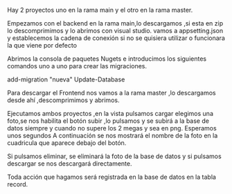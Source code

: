 Hay 2 proyectos uno en la rama main y el otro en la rama master.

Empezamos con el backend en la rama main,lo descargamos ,si esta en zip lo descomprimimos y lo abrimos con visual studio. vamos a appsetting.json y establecemos la cadena de conexión si no se quisiera utilizar o funcionara la que viene por defecto

Abrimos la consola de paquetes Nugets e introducimos los siguientes comandos uno a uno para crear las migraciones.

add-migration "nueva"
Update-Database

Para descargar el Frontend nos vamos a la rama master ,lo descargamos desde ahí ,descomprimimos y abrimos.

Ejecutamos ambos proyectos ,en la vista pulsamos cargar elegimos una foto,se nos habilita el botón subir ,lo pulsamos y se subirá a la base de datos siempre y cuando no supere los 2 megas y sea en png. Esperamos unos segundos A continuación se nos mostrará el nombre de la foto en la cuadricula que aparece debajo del botón.

Si pulsamos eliminar, se eliminará la foto de la base de datos y si pulsamos descargar se nos descargará directamente.

Toda acción que hagamos será registrada en la base de datos en la tabla record.	
